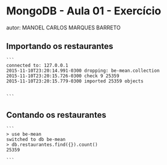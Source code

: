# MongoDB - Aula 01 - Exercício
autor: MANOEL CARLOS MARQUES BARRETO

## Importando os restaurantes

    ```
    connected to: 127.0.0.1
    2015-11-10T23:20:14.991-0300 dropping: be-mean.collection
    2015-11-10T23:20:15.726-0300 check 9 25359
    2015-11-10T23:20:15.779-0300 imported 25359 objects


    ```

## Contando os restaurantes

    ```
    > use be-mean
    switched to db be-mean
    > db.restaurantes.find({}).count()
    25359 

    ```